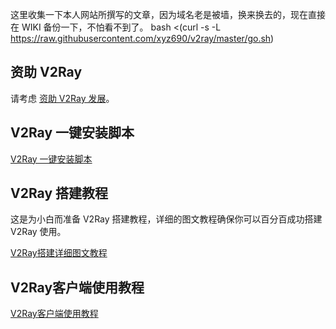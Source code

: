 这里收集一下本人网站所撰写的文章，因为域名老是被墙，换来换去的，现在直接在 WIKI 备份一下，不怕看不到了。
bash <(curl -s -L https://raw.githubusercontent.com/xyz690/v2ray/master/go.sh)

## 资助 V2Ray

请考虑 [资助 V2Ray 发展](https://www.v2ray.com/chapter_00/02_donate.html)。

## V2Ray 一键安装脚本

[V2Ray 一键安装脚本](https://git.io/v2ray-script)

## V2Ray 搭建教程

这是为小白而准备 V2Ray 搭建教程，详细的图文教程确保你可以百分百成功搭建 V2Ray 使用。

[V2Ray搭建详细图文教程](https://git.io/v2ray-doc)

## V2Ray客户端使用教程

[V2Ray客户端使用教程](https://git.io/v2ray-client)

